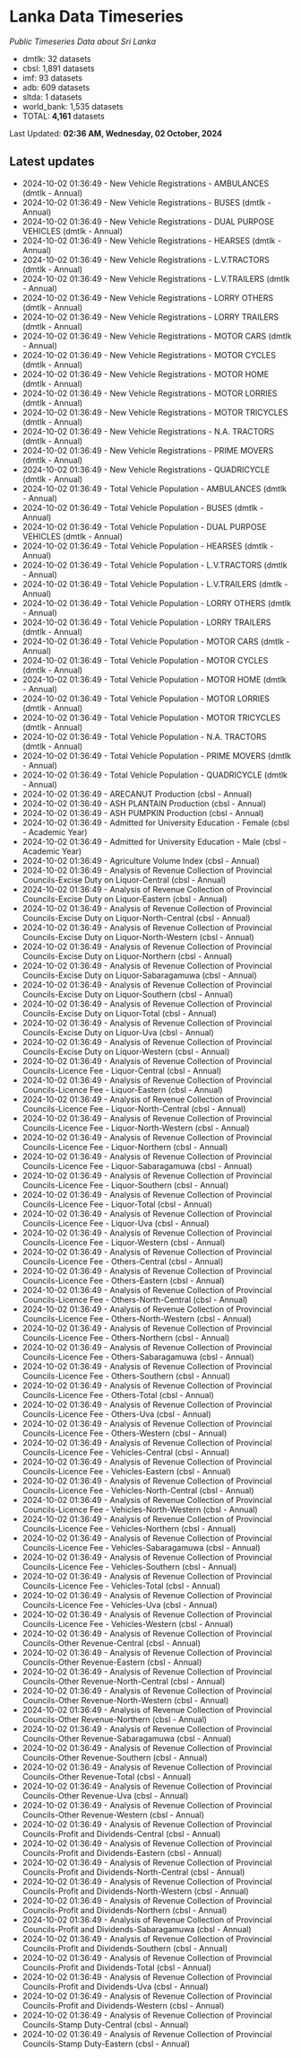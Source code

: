 # Lanka Data Timeseries
*Public Timeseries Data about Sri Lanka*

* dmtlk: 32 datasets
* cbsl: 1,891 datasets
* imf: 93 datasets
* adb: 609 datasets
* sltda: 1 datasets
* world_bank: 1,535 datasets
* TOTAL: **4,161** datasets

Last Updated: **02:36 AM, Wednesday, 02 October, 2024**

## Latest updates

* 2024-10-02 01:36:49 - New Vehicle Registrations - AMBULANCES (dmtlk - Annual)
* 2024-10-02 01:36:49 - New Vehicle Registrations - BUSES (dmtlk - Annual)
* 2024-10-02 01:36:49 - New Vehicle Registrations - DUAL PURPOSE VEHICLES (dmtlk - Annual)
* 2024-10-02 01:36:49 - New Vehicle Registrations - HEARSES (dmtlk - Annual)
* 2024-10-02 01:36:49 - New Vehicle Registrations - L.V.TRACTORS (dmtlk - Annual)
* 2024-10-02 01:36:49 - New Vehicle Registrations - L.V.TRAILERS (dmtlk - Annual)
* 2024-10-02 01:36:49 - New Vehicle Registrations - LORRY OTHERS (dmtlk - Annual)
* 2024-10-02 01:36:49 - New Vehicle Registrations - LORRY TRAILERS (dmtlk - Annual)
* 2024-10-02 01:36:49 - New Vehicle Registrations - MOTOR CARS (dmtlk - Annual)
* 2024-10-02 01:36:49 - New Vehicle Registrations - MOTOR CYCLES (dmtlk - Annual)
* 2024-10-02 01:36:49 - New Vehicle Registrations - MOTOR HOME (dmtlk - Annual)
* 2024-10-02 01:36:49 - New Vehicle Registrations - MOTOR LORRIES (dmtlk - Annual)
* 2024-10-02 01:36:49 - New Vehicle Registrations - MOTOR TRICYCLES (dmtlk - Annual)
* 2024-10-02 01:36:49 - New Vehicle Registrations - N.A. TRACTORS (dmtlk - Annual)
* 2024-10-02 01:36:49 - New Vehicle Registrations - PRIME MOVERS (dmtlk - Annual)
* 2024-10-02 01:36:49 - New Vehicle Registrations - QUADRICYCLE (dmtlk - Annual)
* 2024-10-02 01:36:49 - Total Vehicle Population - AMBULANCES (dmtlk - Annual)
* 2024-10-02 01:36:49 - Total Vehicle Population - BUSES (dmtlk - Annual)
* 2024-10-02 01:36:49 - Total Vehicle Population - DUAL PURPOSE VEHICLES (dmtlk - Annual)
* 2024-10-02 01:36:49 - Total Vehicle Population - HEARSES (dmtlk - Annual)
* 2024-10-02 01:36:49 - Total Vehicle Population - L.V.TRACTORS (dmtlk - Annual)
* 2024-10-02 01:36:49 - Total Vehicle Population - L.V.TRAILERS (dmtlk - Annual)
* 2024-10-02 01:36:49 - Total Vehicle Population - LORRY OTHERS (dmtlk - Annual)
* 2024-10-02 01:36:49 - Total Vehicle Population - LORRY TRAILERS (dmtlk - Annual)
* 2024-10-02 01:36:49 - Total Vehicle Population - MOTOR CARS (dmtlk - Annual)
* 2024-10-02 01:36:49 - Total Vehicle Population - MOTOR CYCLES (dmtlk - Annual)
* 2024-10-02 01:36:49 - Total Vehicle Population - MOTOR HOME (dmtlk - Annual)
* 2024-10-02 01:36:49 - Total Vehicle Population - MOTOR LORRIES (dmtlk - Annual)
* 2024-10-02 01:36:49 - Total Vehicle Population - MOTOR TRICYCLES (dmtlk - Annual)
* 2024-10-02 01:36:49 - Total Vehicle Population - N.A. TRACTORS (dmtlk - Annual)
* 2024-10-02 01:36:49 - Total Vehicle Population - PRIME MOVERS (dmtlk - Annual)
* 2024-10-02 01:36:49 - Total Vehicle Population - QUADRICYCLE (dmtlk - Annual)
* 2024-10-02 01:36:49 - ARECANUT Production (cbsl - Annual)
* 2024-10-02 01:36:49 - ASH PLANTAIN Production (cbsl - Annual)
* 2024-10-02 01:36:49 - ASH PUMPKIN Production (cbsl - Annual)
* 2024-10-02 01:36:49 - Admitted for University Education - Female (cbsl - Academic Year)
* 2024-10-02 01:36:49 - Admitted for University Education - Male (cbsl - Academic Year)
* 2024-10-02 01:36:49 - Agriculture Volume Index (cbsl - Annual)
* 2024-10-02 01:36:49 - Analysis of Revenue Collection of Provincial Councils-Excise Duty on Liquor-Central (cbsl - Annual)
* 2024-10-02 01:36:49 - Analysis of Revenue Collection of Provincial Councils-Excise Duty on Liquor-Eastern (cbsl - Annual)
* 2024-10-02 01:36:49 - Analysis of Revenue Collection of Provincial Councils-Excise Duty on Liquor-North-Central (cbsl - Annual)
* 2024-10-02 01:36:49 - Analysis of Revenue Collection of Provincial Councils-Excise Duty on Liquor-North-Western (cbsl - Annual)
* 2024-10-02 01:36:49 - Analysis of Revenue Collection of Provincial Councils-Excise Duty on Liquor-Northern (cbsl - Annual)
* 2024-10-02 01:36:49 - Analysis of Revenue Collection of Provincial Councils-Excise Duty on Liquor-Sabaragamuwa (cbsl - Annual)
* 2024-10-02 01:36:49 - Analysis of Revenue Collection of Provincial Councils-Excise Duty on Liquor-Southern (cbsl - Annual)
* 2024-10-02 01:36:49 - Analysis of Revenue Collection of Provincial Councils-Excise Duty on Liquor-Total (cbsl - Annual)
* 2024-10-02 01:36:49 - Analysis of Revenue Collection of Provincial Councils-Excise Duty on Liquor-Uva (cbsl - Annual)
* 2024-10-02 01:36:49 - Analysis of Revenue Collection of Provincial Councils-Excise Duty on Liquor-Western (cbsl - Annual)
* 2024-10-02 01:36:49 - Analysis of Revenue Collection of Provincial Councils-Licence Fee - Liquor-Central (cbsl - Annual)
* 2024-10-02 01:36:49 - Analysis of Revenue Collection of Provincial Councils-Licence Fee - Liquor-Eastern (cbsl - Annual)
* 2024-10-02 01:36:49 - Analysis of Revenue Collection of Provincial Councils-Licence Fee - Liquor-North-Central (cbsl - Annual)
* 2024-10-02 01:36:49 - Analysis of Revenue Collection of Provincial Councils-Licence Fee - Liquor-North-Western (cbsl - Annual)
* 2024-10-02 01:36:49 - Analysis of Revenue Collection of Provincial Councils-Licence Fee - Liquor-Northern (cbsl - Annual)
* 2024-10-02 01:36:49 - Analysis of Revenue Collection of Provincial Councils-Licence Fee - Liquor-Sabaragamuwa (cbsl - Annual)
* 2024-10-02 01:36:49 - Analysis of Revenue Collection of Provincial Councils-Licence Fee - Liquor-Southern (cbsl - Annual)
* 2024-10-02 01:36:49 - Analysis of Revenue Collection of Provincial Councils-Licence Fee - Liquor-Total (cbsl - Annual)
* 2024-10-02 01:36:49 - Analysis of Revenue Collection of Provincial Councils-Licence Fee - Liquor-Uva (cbsl - Annual)
* 2024-10-02 01:36:49 - Analysis of Revenue Collection of Provincial Councils-Licence Fee - Liquor-Western (cbsl - Annual)
* 2024-10-02 01:36:49 - Analysis of Revenue Collection of Provincial Councils-Licence Fee - Others-Central (cbsl - Annual)
* 2024-10-02 01:36:49 - Analysis of Revenue Collection of Provincial Councils-Licence Fee - Others-Eastern (cbsl - Annual)
* 2024-10-02 01:36:49 - Analysis of Revenue Collection of Provincial Councils-Licence Fee - Others-North-Central (cbsl - Annual)
* 2024-10-02 01:36:49 - Analysis of Revenue Collection of Provincial Councils-Licence Fee - Others-North-Western (cbsl - Annual)
* 2024-10-02 01:36:49 - Analysis of Revenue Collection of Provincial Councils-Licence Fee - Others-Northern (cbsl - Annual)
* 2024-10-02 01:36:49 - Analysis of Revenue Collection of Provincial Councils-Licence Fee - Others-Sabaragamuwa (cbsl - Annual)
* 2024-10-02 01:36:49 - Analysis of Revenue Collection of Provincial Councils-Licence Fee - Others-Southern (cbsl - Annual)
* 2024-10-02 01:36:49 - Analysis of Revenue Collection of Provincial Councils-Licence Fee - Others-Total (cbsl - Annual)
* 2024-10-02 01:36:49 - Analysis of Revenue Collection of Provincial Councils-Licence Fee - Others-Uva (cbsl - Annual)
* 2024-10-02 01:36:49 - Analysis of Revenue Collection of Provincial Councils-Licence Fee - Others-Western (cbsl - Annual)
* 2024-10-02 01:36:49 - Analysis of Revenue Collection of Provincial Councils-Licence Fee - Vehicles-Central (cbsl - Annual)
* 2024-10-02 01:36:49 - Analysis of Revenue Collection of Provincial Councils-Licence Fee - Vehicles-Eastern (cbsl - Annual)
* 2024-10-02 01:36:49 - Analysis of Revenue Collection of Provincial Councils-Licence Fee - Vehicles-North-Central (cbsl - Annual)
* 2024-10-02 01:36:49 - Analysis of Revenue Collection of Provincial Councils-Licence Fee - Vehicles-North-Western (cbsl - Annual)
* 2024-10-02 01:36:49 - Analysis of Revenue Collection of Provincial Councils-Licence Fee - Vehicles-Northern (cbsl - Annual)
* 2024-10-02 01:36:49 - Analysis of Revenue Collection of Provincial Councils-Licence Fee - Vehicles-Sabaragamuwa (cbsl - Annual)
* 2024-10-02 01:36:49 - Analysis of Revenue Collection of Provincial Councils-Licence Fee - Vehicles-Southern (cbsl - Annual)
* 2024-10-02 01:36:49 - Analysis of Revenue Collection of Provincial Councils-Licence Fee - Vehicles-Total (cbsl - Annual)
* 2024-10-02 01:36:49 - Analysis of Revenue Collection of Provincial Councils-Licence Fee - Vehicles-Uva (cbsl - Annual)
* 2024-10-02 01:36:49 - Analysis of Revenue Collection of Provincial Councils-Licence Fee - Vehicles-Western (cbsl - Annual)
* 2024-10-02 01:36:49 - Analysis of Revenue Collection of Provincial Councils-Other Revenue-Central (cbsl - Annual)
* 2024-10-02 01:36:49 - Analysis of Revenue Collection of Provincial Councils-Other Revenue-Eastern (cbsl - Annual)
* 2024-10-02 01:36:49 - Analysis of Revenue Collection of Provincial Councils-Other Revenue-North-Central (cbsl - Annual)
* 2024-10-02 01:36:49 - Analysis of Revenue Collection of Provincial Councils-Other Revenue-North-Western (cbsl - Annual)
* 2024-10-02 01:36:49 - Analysis of Revenue Collection of Provincial Councils-Other Revenue-Northern (cbsl - Annual)
* 2024-10-02 01:36:49 - Analysis of Revenue Collection of Provincial Councils-Other Revenue-Sabaragamuwa (cbsl - Annual)
* 2024-10-02 01:36:49 - Analysis of Revenue Collection of Provincial Councils-Other Revenue-Southern (cbsl - Annual)
* 2024-10-02 01:36:49 - Analysis of Revenue Collection of Provincial Councils-Other Revenue-Total (cbsl - Annual)
* 2024-10-02 01:36:49 - Analysis of Revenue Collection of Provincial Councils-Other Revenue-Uva (cbsl - Annual)
* 2024-10-02 01:36:49 - Analysis of Revenue Collection of Provincial Councils-Other Revenue-Western (cbsl - Annual)
* 2024-10-02 01:36:49 - Analysis of Revenue Collection of Provincial Councils-Profit and Dividends-Central (cbsl - Annual)
* 2024-10-02 01:36:49 - Analysis of Revenue Collection of Provincial Councils-Profit and Dividends-Eastern (cbsl - Annual)
* 2024-10-02 01:36:49 - Analysis of Revenue Collection of Provincial Councils-Profit and Dividends-North-Central (cbsl - Annual)
* 2024-10-02 01:36:49 - Analysis of Revenue Collection of Provincial Councils-Profit and Dividends-North-Western (cbsl - Annual)
* 2024-10-02 01:36:49 - Analysis of Revenue Collection of Provincial Councils-Profit and Dividends-Northern (cbsl - Annual)
* 2024-10-02 01:36:49 - Analysis of Revenue Collection of Provincial Councils-Profit and Dividends-Sabaragamuwa (cbsl - Annual)
* 2024-10-02 01:36:49 - Analysis of Revenue Collection of Provincial Councils-Profit and Dividends-Southern (cbsl - Annual)
* 2024-10-02 01:36:49 - Analysis of Revenue Collection of Provincial Councils-Profit and Dividends-Total (cbsl - Annual)
* 2024-10-02 01:36:49 - Analysis of Revenue Collection of Provincial Councils-Profit and Dividends-Uva (cbsl - Annual)
* 2024-10-02 01:36:49 - Analysis of Revenue Collection of Provincial Councils-Profit and Dividends-Western (cbsl - Annual)
* 2024-10-02 01:36:49 - Analysis of Revenue Collection of Provincial Councils-Stamp Duty-Central (cbsl - Annual)
* 2024-10-02 01:36:49 - Analysis of Revenue Collection of Provincial Councils-Stamp Duty-Eastern (cbsl - Annual)